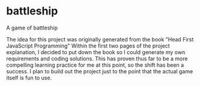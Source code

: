 # battleship
A game of battleship

The idea for this project was originally generated from the book "Head First JavaScript Programming"
    Within the first two pages of the project explanation, I decided to put down the book so I could generate my own 
    requirements and coding solutions.  This has proven thus far to be a more compelling learning practice for me
    at this point, so the shift has been a success.  I plan to build out the project just to the point that the actual
    game itself is fun to use.
